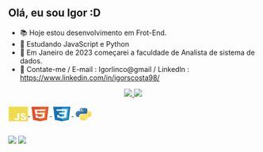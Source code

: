## Olá, eu sou Igor :D

- 📚 Hoje estou desenvolvimento em Frot-End.
- 🌱 Estudando JavaScript e Python
- 📜 Em Janeiro de 2023 começarei a faculdade de Analista de sistema de dados.
- 📍 Contate-me / E-mail : Igorlinco@gmail / Linkedln : https://www.linkedin.com/in/igorscosta98/

<div align="center">
  <a href="https://github.com/igorcosta">
  <img height="180em" src="https://github-readme-stats.vercel.app/api?username=dark&show_icons=true&theme=dark&include_all_commits=true&count_private=true"/>
  <img height="180em" src="https://github-readme-stats.vercel.app/api/top-langs/?username=igorcosta&layout=compact&langs_count=7&theme=drak"/>
</div>
  
  <div style="display: inline_block"><br>
  <img align="center" alt="Rafa-Js" height="30" width="40" src="https://raw.githubusercontent.com/devicons/devicon/master/icons/javascript/javascript-plain.svg">

  <img align="center" alt="Rafa-HTML" height="30" width="40" src="https://raw.githubusercontent.com/devicons/devicon/master/icons/html5/html5-original.svg">
  <img align="center" alt="Rafa-CSS" height="30" width="40" src="https://raw.githubusercontent.com/devicons/devicon/master/icons/css3/css3-original.svg">
  <img align="center" alt="Rafa-Python" height="30" width="40" src="https://raw.githubusercontent.com/devicons/devicon/master/icons/python/python-original.svg">

  
  ##
  <di>  
  <a href = "mailto:igorlinco@gmail.com"><img src="https://img.shields.io/badge/-Gmail-%23333?style=for-the-badge&logo=gmail&logoColor=white" target="_blank"></a>
  <a href="https://www.linkedin.com/in/igorscosta98/" target="_blank"><img src="https://img.shields.io/badge/-LinkedIn-%230077B5?style=for-the-badge&logo=linkedin&logoColor=white" target="_blank"></a> 
  </div>
